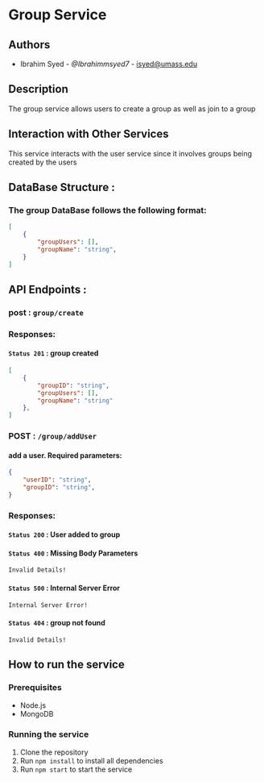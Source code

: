 # Group Service

## Authors

-   Ibrahim Syed - *@Ibrahimmsyed7* - [isyed@umass.edu](isyed@umass.edu)
## Description

The group service allows users to create a group as well as join to a group

## Interaction with Other Services

This service interacts with the user service since it involves groups being created by the users

## DataBase Structure :

### The group DataBase follows the following format:

```json
[
	{
		"groupUsers": [],
        "groupName": "string",
	}
]
```

## API Endpoints :

### post : `group/create`

### Responses:

#### `Status 201` : group created

```json
[
    {
        "groupID": "string",
        "groupUsers": [],
        "groupName": "string"
    },
]
```

### POST : `/group/addUser`

#### add a user. Required parameters:

```json
{
	"userID": "string",
	"groupID": "string",
}
```

### Responses:

#### `Status 200` : User added to group

#### `Status 400` : Missing Body Parameters

```
Invalid Details!
```

#### `Status 500` : Internal Server Error

```
Internal Server Error!
```

#### `Status 404` : group not found

```
Invalid Details!
```

## How to run the service

### Prerequisites

-   Node.js
-   MongoDB

### Running the service

1.  Clone the repository
2.  Run `npm install` to install all dependencies
3.  Run `npm start` to start the service
